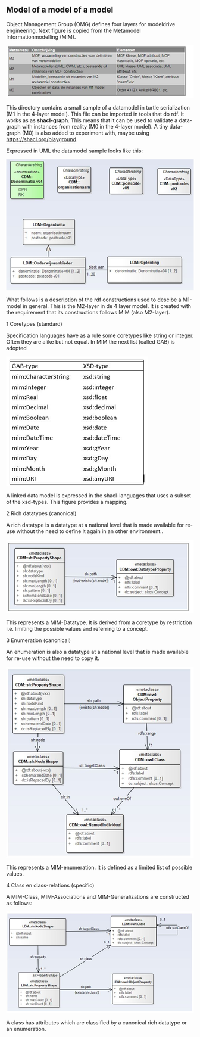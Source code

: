 ## Model of a model of a model


Object Management Group (OMG) defines four layers for modeldrive engineering. Next figure is copied from the Metamodel Informationmodelling (MIM).

![](https://github.com/LOD-Onderwijsregistratie/LOD2XMI/blob/master/source/examples/metamodel/figuur06.JPG "figure 6.  OMG Layers")

This directory contains  a small sample of a datamodel in turtle serialization (M1 in the 4-layer model). This
file can be imported in tools that do rdf. It works as as __shacl-graph__. This means that it can be used to validate a data-graph with 
instances from reality (M0 in the 4-layer model). A tiny data-graph (M0) is also added to experiment with, maybe using https://shacl.org/playground.

Expressed in UML the datamodel sample looks like this:

![](https://github.com/LOD-Onderwijsregistratie/LOD2XMI/blob/master/source/examples/metamodel/figuur03.JPG "figure 3.  UML sample")

What follows is a description of the rdf constructions used to descibe a M1-model in general. This is the M2-layer in de 4 layer model. It is created with the requirement that its constructions follows MIM (also M2-layer). 

1  Coretypes (standard)

   Specification languages have as a rule some coretypes like string or integer. Often they are alike but not equal. In MIM the next list (called GAB) is adopted 

![](https://github.com/LOD-Onderwijsregistratie/LOD2XMI/blob/master/source/examples/metamodel/figuur07.JPG "figure 7.  Coretypes")

   A linked data model is expressed in the shacl-languages that uses a subset of the xsd-types. This figure provides a mapping.

2  Rich datatypes (canonical)

  A rich datatype is a datatype at a national level that is made available for re-use without the need to define it again in an other environment.. 

![](https://github.com/LOD-Onderwijsregistratie/LOD2XMI/blob/master/source/examples/metamodel/figuur08.JPG "figure 8.  Rich datatype")

  This represents a MIM-Datatype. It is derived from a coretype by restriction i.e. limiting the possible values and referring to a concept. 

3  Enumeration (canonical)

  An enumeration is also a datatype at a national level that is made available for re-use without the need to copy it. 

![](https://github.com/LOD-Onderwijsregistratie/LOD2XMI/blob/master/source/examples/metamodel/figuur09.JPG "figure 9.  Enumeration" )

  This represents a MIM-enumeration. It is defined as a limited list of possible values. 


4  Class en class-relations (specific)

  A MIM-Class, MIM-Associations and MIM-Generalizations are constructed as follows:

![](https://github.com/LOD-Onderwijsregistratie/LOD2XMI/blob/master/source/examples/metamodel/figuur10.JPG "figure 10.  Classes")

  A class has attributes which are classified by a canonical rich datatype or an enumeration. 
























